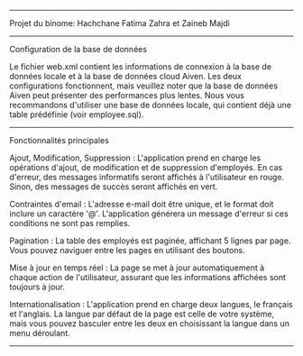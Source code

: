 ---------------------------------------------------------------------------

Projet du binome: Hachchane Fatima Zahra et Zaineb Majdi

---------------------------------------------------------------------------

Configuration de la base de données

Le fichier web.xml contient les informations de connexion à la base de  
données locale et à la base de données cloud Aiven. Les deux configurations
fonctionnent, mais veuillez noter que la base de données Aiven peut
présenter des performances plus lentes. Nous vous recommandons d'utiliser
une base de données locale, qui contient déjà une table prédéfinie (voir
employee.sql).

---------------------------------------------------------------------------

Fonctionnalités principales

Ajout, Modification, Suppression : L'application prend en charge les
opérations d'ajout, de modification et de suppression d'employés. En cas
d'erreur, des messages informatifs seront affichés à l'utilisateur en rouge.
Sinon, des messages de succès seront affichés en vert.

Contraintes d'email : L'adresse e-mail doit être unique, et le format doit
inclure un caractère '@'. L'application générera un message d'erreur si
ces conditions ne sont pas remplies.

Pagination : La table des employés est paginée, affichant 5 lignes par page.
Vous pouvez naviguer entre les pages en utilisant des boutons.

Mise à jour en temps réel : La page se met à jour automatiquement à chaque
action de l'utilisateur, assurant que les informations affichées sont
toujours à jour.

Internationalisation : L'application prend en charge deux langues, le
français et l'anglais. La langue par défaut de la page est celle de votre
système, mais vous pouvez basculer entre les deux en choisissant la langue
dans un menu déroulant.

---------------------------------------------------------------------------
